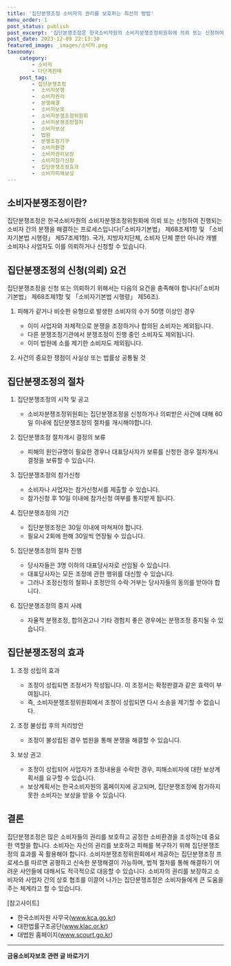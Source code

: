 ```yaml
---
title: '집단분쟁조정 소비자의 권리를 보호하는 최선의 방법'
menu_order: 1
post_status: publish
post_excerpt: '집단분쟁조정은 한국소비자원의 소비자분쟁조정위원회에 의뢰 또는 신청하여 진행되는 소비자 간의 분쟁을 해결하는 프로세스입니다  소비자기본법  제68조제1항 및  소비자기본법 시행령  제57조제1항 . 국가, 지방자치단체, 소비자 단체 뿐만 아니라 개별 소비자나 사업자도 이를 의뢰하거나 신청할 수 있습니다.'
post_date: 2023-12-09 22:13:30
featured_image: _images/소비자.png
taxonomy:
    category:
        - 소비자
        - 다단계판매
    post_tag:
        - 집단분쟁조정
        -  소비자분쟁
        -  소비자권리
        -  분쟁해결
        -  소비자보호
        -  소비자분쟁조정위원회
        -  소비자분쟁조정절차
        -  소비자보상
        -  법원
        -  분쟁조정기구
        -  소비자환경
        -  소비자권리보장
        -  소비자참가신청
        -  집단분쟁조정효과
        -  소비자피해보상
---
```



## 소비자분쟁조정이란?

집단분쟁조정은 한국소비자원의 소비자분쟁조정위원회에 의뢰 또는 신청하여 진행되는 소비자 간의 분쟁을 해결하는 프로세스입니다(「소비자기본법」 제68조제1항 및 「소비자기본법 시행령」 제57조제1항). 국가, 지방자치단체, 소비자 단체 뿐만 아니라 개별 소비자나 사업자도 이를 의뢰하거나 신청할 수 있습니다.

## 집단분쟁조정의 신청(의뢰) 요건

집단분쟁조정을 신청 또는 의뢰하기 위해서는 다음의 요건을 충족해야 합니다(「소비자기본법」 제68조제1항 및 「소비자기본법 시행령」 제56조).

1. 피해가 같거나 비슷한 유형으로 발생한 소비자의 수가 50명 이상인 경우
   - 이미 사업자와 자체적으로 분쟁을 조정하거나 합의된 소비자는 제외됩니다.
   - 다른 분쟁조정기관에서 분쟁조정이 진행 중인 소비자도 제외됩니다.
   - 이미 법원에 소를 제기한 소비자도 제외됩니다.

2. 사건의 중요한 쟁점이 사실상 또는 법률상 공통될 것

## 집단분쟁조정의 절차

1. 집단분쟁조정의 시작 및 공고
   - 소비자분쟁조정위원회는 집단분쟁조정을 신청하거나 의뢰받은 사건에 대해 60일 이내에 집단분쟁조정의 절차를 개시해야합니다.

2. 집단분쟁조정 절차개시 결정의 보류
   - 피해의 원인규명이 필요한 경우나 대표당사자가 보류를 신청한 경우 절차개시 결정을 보류할 수 있습니다.

3. 집단분쟁조정의 참가신청
   - 소비자나 사업자는 참가신청서를 제출할 수 있습니다.
   - 참가신청 후 10일 이내에 참가신청 여부를 통지받게 됩니다.

4. 집단분쟁조정의 기간
   - 집단분쟁조정은 30일 이내에 마쳐져야 합니다.
   - 필요시 2회에 한해 30일씩 연장될 수 있습니다.

5. 집단분쟁조정의 절차 진행
   - 당사자들은 3명 이하의 대표당사자로 선임될 수 있습니다.
   - 대표당사자는 모든 조정에 관한 행위를 대신할 수 있습니다.
   - 그러나 조정신청의 철회나 조정안의 수락·거부는 당사자들의 동의를 받아야 합니다.

6. 집단분쟁조정의 중지 사례
   - 자율적 분쟁조정, 합의권고나 기타 경험치 좋은 경우에는 분쟁조정 중지될 수 있습니다.

## 집단분쟁조정의 효과

1. 조정 성립의 효과
   - 조정이 성립되면 조정서가 작성됩니다. 이 조정서는 확정판결과 같은 효력이 부여됩니다.
   - 즉, 소비자분쟁조정위원회에서 조정이 성립되면 다시 소송을 제기할 수 없습니다.

2. 조정 불성립 후의 처리방안
   - 조정이 불성립된 경우 법원을 통해 분쟁을 해결할 수 있습니다.

3. 보상 권고
   - 조정이 성립되어 사업자가 조정내용을 수락한 경우, 피해소비자에 대한 보상계획서를 요구할 수 있습니다.
   - 보상계획서는 한국소비자원의 홈페이지에 공고되며, 집단분쟁조정에 참가하지 못한 소비자는 보상을 받을 수 있습니다.

## 결론

집단분쟁조정은 많은 소비자들의 권리를 보호하고 공정한 소비환경을 조성하는데 중요한 역할을 합니다. 소비자는 자신의 권리를 보호하고 피해를 복구하기 위해 집단분쟁조정의 효과를 꼭 활용해야 합니다. 소비자분쟁조정위원회에서 제공하는 집단분쟁조정 프로세스를 따르면 공평하고 신속한 분쟁해결이 가능하며, 법적 절차를 통해 해결하기 어려운 사안들에 대해서도 적극적으로 대응할 수 있습니다. 소비자의 권리를 보장하고 소비자와 사업자 간의 상호 협조를 이끌어 나가는 집단분쟁조정은 소비자들에게 큰 도움을 주는 체계라고 할 수 있습니다.

[참고사이트]
- 한국소비자원 사무국(www.kca.go.kr)
- 대한법률구조공단(www.klac.or.kr)
- 대법원 홈페이지(www.scourt.go.kr)
<!-- wp:separator -->
<hr class="wp-block-separator has-alpha-channel-opacity"/>
<!-- /wp:separator -->

<!-- wp:group {"backgroundColor":"base","layout":{"type":"constrained"}} -->
<div class="wp-block-group has-base-background-color has-background"><!-- wp:paragraph {"align":"center","fontSize":"medium"} -->
<p class="has-text-align-center has-large-font-size"><strong>금융소비자보호 관련 글 바로가기</strong></p>
<!-- /wp:paragraph -->


<!-- wp:latest-posts
{"categories":[{"id":12706,"count":19,"description":"","link":"https://uknowlaw.com/category/%ea%b8%88%ec%9c%b5%ec%86%8c%eb%b9%84%ec%9e%90%eb%b3%b4%ed%98%b8/","name":"금융소비자보호","slug":"금융소비자보호","taxonomy":"category","parent":0,"meta":[],"_links":{"self":[{"href":"https://uknowlaw.com/wp-json/wp/v2/categories/12706"}],"collection":[{"href":"https://uknowlaw.com/wp-json/wp/v2/categories"}],"about":[{"href":"https://uknowlaw.com/wp-json/wp/v2/taxonomies/category"}],"wp:post_type":[{"href":"https://uknowlaw.com/wp-json/wp/v2/posts?categories=12706"}],"curies":[{"name":"wp","href":"https://api.w.org/{rel}","templated":true}]}}],"postsToShow":100,"excerptLength":28,"postLayout":"grid","columns":2,"featuredImageAlign":"left","featuredImageSizeSlug":"large","fontSize":"small"} /--></div>
<!-- /wp:group -->